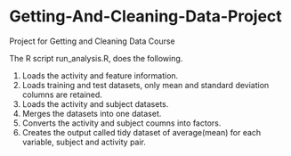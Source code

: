 # Getting-And-Cleaning-Data-Project
Project for Getting and Cleaning Data Course

The R script run_analysis.R, does the following.

1. Loads the activity and feature information.
2. Loads training and test datasets, only mean and standard deviation columns are retained.
3. Loads the activity and subject datasets.
4. Merges the datasets into one dataset.
5. Converts the activity and subject coumns into factors.
6. Creates the output called tidy dataset of average(mean) for each variable, subject and activity pair.
